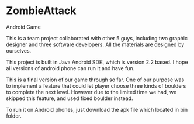 ZombieAttack
============

Android Game


This is a team project collaborated with other 5 guys, including two graphic designer and three software
developers. All the materials are designed by ourselves.

This project is built in Java Android SDK, which is version 2.2 based. I hope all versions of android 
phone can run it and have fun.

This is a final version of our game through so far. One of our purpose was to implement a feature that could let player
choose three kinds of boulders to complete the next level. However due to the limited time we had, we
skipped this feature, and used fixed boulder instead.

To run it on Android phones, just download the apk file which located in bin folder.

